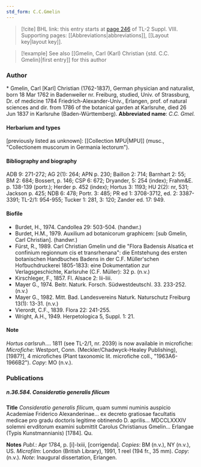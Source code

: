 ```yaml
---
std_form: C.C.Gmelin
---
```


> [!cite] BHL link: this entry starts at [page 246](https://www.biodiversitylibrary.org/page/33258724) of TL-2 Suppl. VIII.
> Supporting pages: [[Abbreviations|abbreviations]], [[Layout key|layout key]].

> [!example] See also [[Gmelin, Carl (Karl) Christian {std. C.C. Gmelin}|first entry]] for this author

### Author

\* Gmelin, Carl \[Karl\] Christian (1762-1837), German physician and naturalist, born 18 Mar 1762 in Badenweiler nr. Freiburg, studied, Univ. of Strassburg, Dr. of medicine 1784 Friedrich-Alexander-Univ., Erlangen, prof. of natural sciences and dir. from 1786 of the botanical garden at Karlsruhe, died 26 Jun 1837 in Karlsruhe (Baden-Württemberg). 
**Abbreviated name**: *C.C. Gmel.*

#### Herbarium and types

\[previously listed as unknown\]: [[Collection MPU|MPU]] (musc., "Collectionem muscorum in Germania lectorum").

#### Bibliography and biography

ADB 9: 271-272; AG 2(1): 264; APN p. 230; Baillon 2: 714; Barnhart 2: 55; BM 2: 684; Bossert, p. 146; CSP 6: 672; Dryander, 5: 254 (index); Frahm&E. p. 138-139 (portr.); Herder p. 452 (index); Hortus 3: 1193; HU 2(2): nr, 531; Jackson p. 425; NDB 6: 478; Portr. 3: 485; PR ed 1: 3708-3712, ed. 2: 3387-3391; TL-2/1: 954-955; Tucker 1: 281, 3: 120; Zander ed. 17: 949.

#### Biofile

- Burdet, H., 1974. Candollea 29: 503-504. (handwr.)
- Burdet, H.M., 1979. Auxilium ad botanicorum graphicem: \[sub Gmelin, Carl Christian\]. (handwr.)
- Fürst, R., 1989. Carl Christian Gmelin und die "Flora Badensis Alsatica et confinium regionnum cis et transrhenana": die Entstehung des ersten botanischen Handbuches Badens in der C.F. Müller'schen Hofbuchdruckerei 1805-1833: eine Dokumentation zur Verlagsgeschichte, Karlsruhe (C.F. Müller): 32 p. (n.v.)
- Kirschleger, F., 1857. Fl. Alsace 2: lii-liii.
- Mayer G., 1974. Beitr. Naturk. Forsch. Südwestdeutschl. 33. 233-252. (n.v.)
- Mayer G., 1982. Mitt. Bad. Landesvereins Naturk. Naturschutz Freiburg 13(1): 13-31. (n.v.)
- Vierordt, C.F., 1839. Flora 22: 241-255.
- Wright, A.H., 1949. Herpetologica 5, Suppl. 1: 21.

#### Note

*Hortus carlsruh*.... 1811 (see TL-2/1, nr. 2039) is now available in microfiche: *Microfiche*: Westport, Conn. (Meckler/Chadwyck-Healey Publishing), \[1987?\], 4 microfiches (Plant taxonomic lit. microfiche coll., "1963A6-1966B2"). *Copy*: MO (n.v.).

### Publications

##### n.36.584. Consideratio generalis filicum

**Title**
*Consideratio generalis filicum*, quam summi numinis auspicio Academiae Friderico Alexanderinae... ex decreto gratiosae facultatis medicae pro gradu doctoris legitime obtinendo D. aprilis... MDCCLXXXIV solemni ervditorum examini submittit Carolus Christianus Gmelin... Erlangae (Typis Kunstmannianis) \[1784\]. Qu.

**Notes**
*Publ*.: Apr 1784, p. \[i\]-lxiii, \[corrigenda\]. *Copies*: BM (n.v.), NY (n.v.), US. *Microfilm*: London (British Library), 1991, 1 reel (194 fr., 35 mm). *Copy*: (n.v.).
*Note*: Inaugural dissertation, Erlangen.


